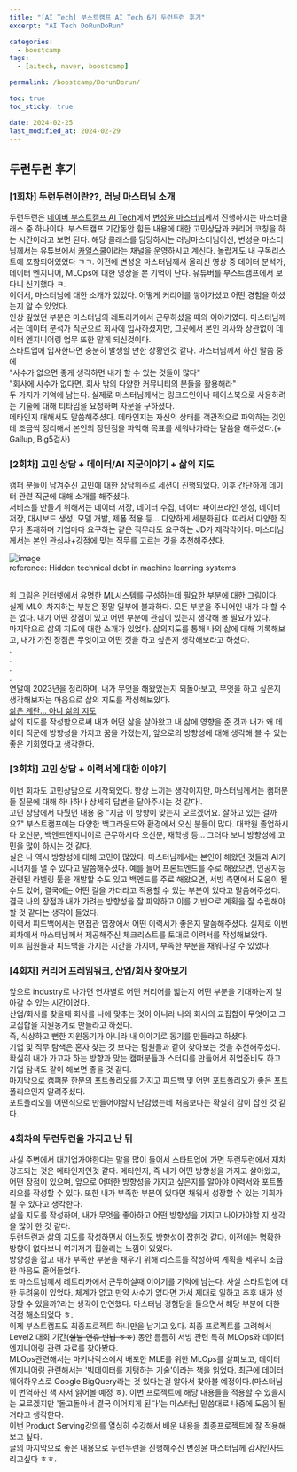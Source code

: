 ```yaml
---
title: "[AI Tech] 부스트캠프 AI Tech 6기 두런두런 후기"
excerpt: "AI Tech DoRunDoRun"

categories:
  - boostcamp
tags:
  - [aitech, naver, boostcamp]

permalink: /boostcamp/DorunDorun/

toc: true
toc_sticky: true

date: 2024-02-25
last_modified_at: 2024-02-29
---
```


## 두런두런 후기

### [1회차] 두런두런이란??, 러닝 마스터님 소개

두런두런은 [네이버 부스트캠프 AI Tech](https://boostcamp.connect.or.kr/)에서 [변성윤 마스터님]( https://zzsza.github.io/)께서 진행하시는 마스터클래스 중 하나이다. 부스트캠프 기간동안 힘든 내용에 대한 고민상담과 커리어 코칭을 하는 시간이라고 보면 된다. 해당 클래스를 담당하시는 러닝마스터님이신, 변성윤 마스터님께서는 유튜브에서 [카일스쿨](https://www.youtube.com/@kyleschool)이라는 채널을 운영하시고 계신다. 놀랍게도 내 구독리스트에 포함되어있었다 ㅋㅋ. 이전에 변성윤 마스터님께서 올리신 영상 중 데이터 분석가, 데이터 엔지니어, MLOps에 대한 영상을 본 기억이 난다. 유튜버를 부스트캠프에서 보다니 신기했다 ㅋ.
<br>이어서, 마스터님에 대한 소개가 있었다. 어떻게 커리어를 쌓아가셨고 어떤 경험을 하셨는지 알 수 있었다.
<br>인상 깊었던 부분은 마스터님의 레트리카에서 근무하셨을 때의 이야기였다. 마스터님께서는 데이터 분석가 직군으로 회사에 입사하셨지만, 그곳에서 본인 의사와 상관없이 데이터 엔지니어링 업무 또한 맡게 되신것이다. 
<br>스타트업에 입사한다면 충분히 발생할 만한 상황인것 같다. 마스터님께서 하신 말씀 중에 
<br>"사수가 없으면 좋게 생각하면 내가 할 수 있는 것들이 많다"
<br>"회사에 사수가 없다면, 회사 밖의 다양한 커뮤니티의 분들을 활용해라"
<br>두 가지가 기억에 남는다. 실제로 마스터님께서는 링크드인이나 페이스북으로 사용하려는 기술에 대해 티타임을 요청하며 자문을 구하셨다. 
<br>메타인지 대해서도 말씀해주셨다. 메타인지는 자신의 상태를 객관적으로 파악하는 것인데 조금씩 정리해서 본인의 장단점을 파악해 목표를 세워나가라는 말씀을 해주셨다.(+ Gallup, Big5검사)


### [2회차] 고민 상담 + 데이터/AI 직군이야기 + 삶의 지도

캠퍼 분들이 남겨주신 고민에 대한 상담위주로 세션이 진행되었다. 이후 간단하게 데이터 관련 직군에 대해 소개를 해주셨다.
<br>서비스를 만들기 위해서는 데이터 저장, 데이터 수집, 데이터 파이프라인 생성, 데이터 저장, 대시보드 생성, 모델 개발, 제폼 적용 등... 다양하게 세분화된다. 따라서 다양한 직무가 존재하며 기업마다 요구하는 같은 직무라도 요구하는 JD가 제각각이다. 마스터님께서는 본인 관심사+강점에 맞는 직무를 고르는 것을 추천해주셨다.

![image](https://github.com/ChangZero/ChangZero.github.io/assets/97018869/e238feda-5e6b-4383-ac94-58f994890a02)
<br>reference: Hidden technical debt in machine learning systems

<br>위 그림은 인터넷에서 유명한 ML시스템를 구성하는데 필요한 부분에 대한 그림이다.
<br>실제 ML이 차지하는 부분은 정말 일부에 불과하다. 모든 부분을 주니어인 내가 다 할 수는 없다. 내가 어떤 장점이 있고 어떤 부분에 관심이 있는지 생각해 볼 필요가 있다.
<br>마지막으로 삶의 지도에 대한 소개가 있었다. 삶의지도를 통해 나의 삶에 대해 기록해보고, 내가 가진 장점은 무엇이고 어떤 것을 하고 싶은지 생각해보라고 하셨다.
<br>.
<br>.
<br>.
<br>.
<br>연말에 2023년을 정리하며, 내가 무엇을 해왔었는지 되돌아보고, 무엇을 하고 싶은지 생각해보자는 마음으로 삶의 지도를 작성해보았다. 
<br>[삶은 계란... 아니 삶의 지도](https://changzero.github.io/boostcamp/mapsOfLife/)
<br>삶의 지도를 작성함으로써 내가 어떤 삶을 살아왔고 내 삶에 영향을 준 것과 내가 왜 데이터 직군에 방향성을 가지고 꿈을 가졌는지, 앞으로의 방향성에 대해 생각해 볼 수 있는 좋은 기회였다고 생각한다.


### [3회차] 고민 상담 + 이력서에 대한 이야기

이번 회차도 고민상담으로 시작되었다. 항상 느끼는 생각이지만, 마스터님께서는 캠퍼분들 질문에 대해 하나하나 상세히 답변을 달아주시는 것 같다!. 
<br>고민 상담에서 다뤘던 내용 중 "지금 이 방향이 맞는지 모르겠어요. 잘하고 있는 걸까요?" 부스트캠프에는 다양한 백그라운드와 환경에서 오신 분들이 많다. 대학원 졸업하시다 오신분, 백엔드엔지니어로 근무하시다 오신분, 재학생 등... 그러다 보니 방향성에 고민을 많이 하시는 것 같다.
<br>실은 나 역시 방향성에 대해 고민이 많았다. 마스터님께서는 본인이 해왔던 것들과 AI가 시너지를 낼 수 있다고 말씀해주셨다. 예를 들어 프론트엔드를 주로 해왔으면, 인공지능 관련된 라벨링 툴을 개발할 수도 있고 백엔드를 주로 해왔으면, 서빙 측면에서 도움이 될 수도 있어, 결국에는 어떤 길을 가더라고 적용할 수 있는 부분이 있다고 말씀해주셨다.
<br>결국 나의 장점과 내가 가려는 방향성을 잘 파악하고 이를 기반으로 계획을 잘 수립해야 할 것 같다는 생각이 들었다.
<br>이력서 피드백에서는 면접관 입장에서 어떤 이력서가 좋은지 말씀해주셨다. 실제로 이번 회차에서 마스터님께서 제공해주신 체크리스트를 토대로 이력서를 작성해보았다. 
<br>이후 팀원들과 피드백을 가지는 시간을 가지며, 부족한 부분을 채워나갈 수 있었다.

### [4회차] 커리어 프레임워크, 산업/회사 찾아보기

앞으로 industry로 나가면 연차별로 어떤 커리어를 밟는지 어떤 부분을 기대하는지 알아갈 수 있는 시간이었다.
<br>산업/화사를 찾을때 회사를 나에 맞추는 것이 아니라 나와 회사의 교집합이 무엇이고 그 교집합을 지원동기로 만들라고 하셨다.
<br>즉, 식상하고 뻔한 지원동기가 아니라 내 이야기로 동기를 만들라고 하셨다.
<br>기업 및 직무 탐색은 혼자 찾는 것 보다는 팀원들과 같이 찾아보는 것을 추천해주셨다. 확실히 내가 가고자 하는 방향과 맞는 캠퍼분들과 스터디를 만들어서 취업준비도 하고 기업 탐색도 같이 해보면 좋을 것 같다.
<br>마지막으로 캠퍼분 한분의 포트폴리오를 가지고 피드백 및 어떤 포트폴리오가 좋은 포트폴리오인지 알려주셨다. 
<br>포트폴리오를 어떤식으로 만들어야할지 난감했는데 처음보다는 확실히 감이 잡힌 것 같다.


### 4회차의 두런두런을 가지고 난 뒤
사실 주변에서 대기업가야한다는 말을 많이 들어서 스타트업에 가면 
두런두런에서 재차 강조되는 것은 메타인지인것 같다. 메타인지, 즉 내가 어떤 방향성을 가지고 살아왔고, 어떤 장점이 있으며, 앞으로 어떠한 방향성을 가지고 싶은지를 알아야 이력서와 포트폴리오를 작성할 수 있다. 또한 내가 부족한 부분이 있다면 채워서 성장할 수 있는 기회가 될 수 있다고 생각한다. 
<br>삶을 지도를 작성하며, 내가 무엇을 좋아하고 어떤 방향성을 가지고 나아가야할 지 생각을 많이 한 것 같다.
<br>두런두런과 삶의 지도를 작성하면서 어느정도 방향성이 잡힌것 같다. 이전에는 명확한 방향이 없다보니 여기저기 휩쓸리는 느낌이 있었다. 
<br>방향성을 잡고 내가 부족한 부분을 채우기 위해 리스트를 작성하여 계획을 세우니 조급한 마음도 줄어들었다.
<br>또 마스트님께서 레트리카에서 근무하실때 이야기를 기억에 남는다. 사실 스타트업에 대한 두려움이 있었다. 체계가 없고 만약 사수가 없다면 가서 제대로 일하고 추후 내가 성장할 수 있을까?라는 생각이 만연했다. 마스터님 경험담을 들으면서 해당 부분에 대한 걱정 해소되었다 ㅎ.
<br>이제 부스트캠프도 최종프로젝트 하나만을 남기고 있다. 최종 프로젝트를 고려해서 Level2 대회 기간(~~설날 연휴 반납 ㅎㅎ~~) 동안 틈틈히 서빙 관련 특히 MLOps와 데이터 엔지니어링 관련 자료를 찾아봤다. 
<br>MLOps관련해서는 마키나락스에서 배포한 MLE를 위한 MLOps를 살펴보고, 데이터 엔지니어링 관련해서는 '빅데이터를 지탱하는 기술'이라는 책을 읽었다. 최근에 데이터웨어하우스로 Google BigQuery라는 것 있다는걸 알아서 찾아볼 예정이다.(마스터님이 번역하신 책 사서 읽어볼 예정 ㅎ). 이번 프로젝트에 해당 내용들을 적용할 수 있을지는 모르겠지만 '돌고돌아서 결국 이어지게 된다'는 마스터님 말씀대로 나중에 도움이 될거라고 생각한다.
<br>이번 Product Serving강의를 열심히 수강해서 배운 내용을 최종프로젝트에 잘 적용해보고 싶다. 
<br>글의 마지막으로 좋은 내용으로 두런두런을 진행해주신 변성윤 마스터님께 감사인사드리고싶다 ㅎㅎ.